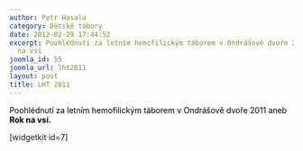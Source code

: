 ```yaml
---
author: Petr Hasala
category: Dětské tábory
date: 2012-02-29 17:44:52
excerpt: Poohlédnutí za letním hemofilickým táborem v Ondrášově dvoře 2011 aneb Rok
  na vsi
joomla_id: 55
joomla_url: lht2011
layout: post
title: LHT 2011
---
```


<p>
 <span style="color: #000000;">
  Poohlédnutí za letním hemofilickým táborem v Ondrášově dvoře 2011 aneb
  <strong>
   Rok na vsi.
  </strong>
 </span>
</p>
<p>
 [widgetkit id=7]
</p>